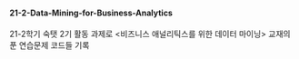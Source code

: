 #### 21-2-Data-Mining-for-Business-Analytics
21-2학기 숙탯 2기 활동 과제로 <비즈니스 애널리틱스를 위한 데이터 마이닝> 교재의 푼 연습문제 코드들 기록
